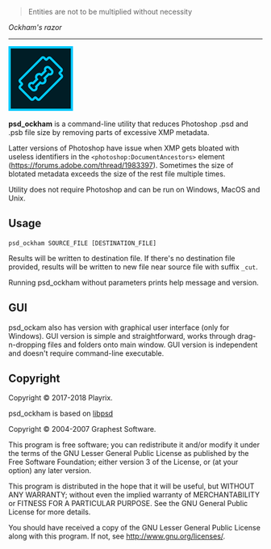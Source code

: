 > Entities are not to be multiplied without necessity

_Ockham's razor_

----

![Icon](src-gui/mac/res/Images.xcassets/AppIcon.appiconset/ico_128.png)

**psd_ockham** is a command-line utility that reduces Photoshop .psd and .psb file size by removing parts of excessive XMP metadata.

Latter versions of Photoshop have issue when XMP gets bloated with useless identifiers in the `<photoshop:DocumentAncestors>` element (https://forums.adobe.com/thread/1983397). Sometimes the size of blotated metadata exceeds the size of the rest file multiple times.

Utility does not require Photoshop and can be run on Windows, MacOS and Unix.

## Usage

```
psd_ockham SOURCE_FILE [DESTINATION_FILE]
```

Results will be written to destination file. If there's no destination file provided, results will be written to new file near source file with suffix `_cut`.

Running psd_ockham without parameters prints help message and version.

## GUI

psd_ockam also has version with graphical user interface (only for Windows). GUI version is simple and straightforward, works through drag-n-dropping files and folders onto main window. GUI version is independent and doesn't require command-line executable.

## Copyright

Copyright © 2017-2018 Playrix.

psd_ockham is based on [libpsd](https://sourceforge.net/projects/libpsd/)

Copyright © 2004-2007 Graphest Software.

This program is free software; you can redistribute it and/or modify
it under the terms of the GNU Lesser General Public License as published by
the Free Software Foundation; either version 3 of the License, or
(at your option) any later version.

This program is distributed in the hope that it will be useful,
but WITHOUT ANY WARRANTY; without even the implied warranty of
MERCHANTABILITY or FITNESS FOR A PARTICULAR PURPOSE.  See the
GNU General Public License for more details.

You should have received a copy of the GNU Lesser General Public License
along with this program. If not, see <http://www.gnu.org/licenses/>.
